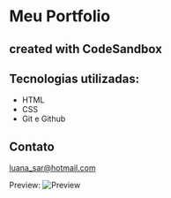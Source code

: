 # Meu Portfolio
## created with CodeSandbox

## Tecnologias utilizadas:
- HTML
- CSS
- Git e Github

## Contato

luana_sar@hotmail.com

Preview:
![Preview](https://user-images.githubusercontent.com/57449112/201171604-f8624eea-bf4a-4605-9718-15db98cc3ccb.png)
